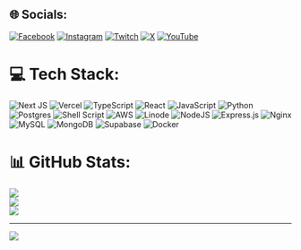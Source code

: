 
## 🌐 Socials:
[![Facebook](https://img.shields.io/badge/Facebook-%231877F2.svg?logo=Facebook&logoColor=white)](https://facebook.com/mouhib-ben-nasser) [![Instagram](https://img.shields.io/badge/Instagram-%23E4405F.svg?logo=Instagram&logoColor=white)](https://instagram.com/__meowhib__) [![Twitch](https://img.shields.io/badge/Twitch-%239146FF.svg?logo=Twitch&logoColor=white)](https://twitch.tv/meowhib) [![X](https://img.shields.io/badge/X-black.svg?logo=X&logoColor=white)](https://x.com/meowhib) [![YouTube](https://img.shields.io/badge/YouTube-%23FF0000.svg?logo=YouTube&logoColor=white)](https://youtube.com/@meowhib) 

# 💻 Tech Stack:
![Next JS](https://img.shields.io/badge/Next-black?style=for-the-badge&logo=next.js&logoColor=white) ![Vercel](https://img.shields.io/badge/vercel-%23000000.svg?style=for-the-badge&logo=vercel&logoColor=white) ![TypeScript](https://img.shields.io/badge/typescript-%23007ACC.svg?style=for-the-badge&logo=typescript&logoColor=white) ![React](https://img.shields.io/badge/react-%2320232a.svg?style=for-the-badge&logo=react&logoColor=%2361DAFB) ![JavaScript](https://img.shields.io/badge/javascript-%23323330.svg?style=for-the-badge&logo=javascript&logoColor=%23F7DF1E) ![Python](https://img.shields.io/badge/python-3670A0?style=for-the-badge&logo=python&logoColor=ffdd54) ![Postgres](https://img.shields.io/badge/postgres-%23316192.svg?style=for-the-badge&logo=postgresql&logoColor=white) ![Shell Script](https://img.shields.io/badge/shell_script-%23121011.svg?style=for-the-badge&logo=gnu-bash&logoColor=white) ![AWS](https://img.shields.io/badge/AWS-%23FF9900.svg?style=for-the-badge&logo=amazon-aws&logoColor=white) ![Linode](https://img.shields.io/badge/linode-00A95C?style=for-the-badge&logo=linode&logoColor=white) ![NodeJS](https://img.shields.io/badge/node.js-6DA55F?style=for-the-badge&logo=node.js&logoColor=white) ![Express.js](https://img.shields.io/badge/express.js-%23404d59.svg?style=for-the-badge&logo=express&logoColor=%2361DAFB) ![Nginx](https://img.shields.io/badge/nginx-%23009639.svg?style=for-the-badge&logo=nginx&logoColor=white) ![MySQL](https://img.shields.io/badge/mysql-%2300000f.svg?style=for-the-badge&logo=mysql&logoColor=white) ![MongoDB](https://img.shields.io/badge/MongoDB-%234ea94b.svg?style=for-the-badge&logo=mongodb&logoColor=white) ![Supabase](https://img.shields.io/badge/Supabase-3ECF8E?style=for-the-badge&logo=supabase&logoColor=white) ![Docker](https://img.shields.io/badge/docker-%230db7ed.svg?style=for-the-badge&logo=docker&logoColor=white)
# 📊 GitHub Stats:
![](https://github-readme-stats.vercel.app/api?username=meowhib&theme=dark&hide_border=false&include_all_commits=false&count_private=false)<br/>
![](https://github-readme-streak-stats.herokuapp.com/?user=meowhib&theme=dark&hide_border=false)<br/>
![](https://github-readme-stats.vercel.app/api/top-langs/?username=meowhib&theme=dark&hide_border=false&include_all_commits=false&count_private=false&layout=compact)

---
[![](https://visitcount.itsvg.in/api?id=meowhib&icon=5&color=0)](https://visitcount.itsvg.in)

<!-- Proudly created with GPRM ( https://gprm.itsvg.in ) -->
